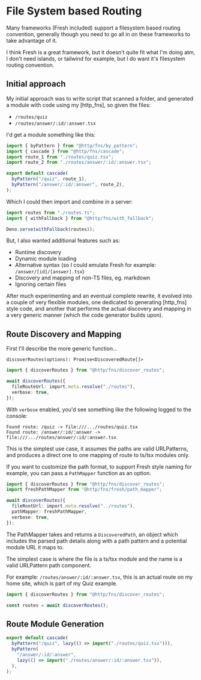 # File System based Routing

Many frameworks (Fresh included) support a filesystem based routing convention,
generally though you need to go all in on these frameworks to take advantage of
it.

I think Fresh is a great framework, but it doesn't quite fit what I'm doing atm,
I don't need islands, or tailwind for example, but I do want it's filesystem
routing convention.

## Initial approach

My initial approach was to write script that scanned a folder, and generated a
module with code using my [http_fns], so given the files:

- `/routes/quiz`
- `/routes/answer/:id/:answer.tsx`

I'd get a module something like this:

```ts
import { byPattern } from "@http/fns/by_pattern";
import { cascade } from "@http/fns/cascade";
import route_1 from "./routes/quiz.tsx";
import route_2 from "./routes/answer/:id/:answer.tsx";

export default cascade(
  byPattern("/quiz", route_1),
  byPattern("/answer/:id/:answer", route_2),
);
```

Which I could then import and combine in a server:

```ts
import routes from "./routes.ts";
import { withFallback } from "@http/fns/with_fallback";

Deno.serve(withFallback(routes));
```

But, I also wanted additional features such as:

- Runtime discovery
- Dynamic module loading
- Alternative syntax (so I could emulate Fresh for example:
  `/answer/[id]/[answer].tsx`)
- Discovery and mapping of non-TS files, eg. markdown
- Ignoring certain files

After much experimenting and an eventual complete rewrite, it evolved into a
couple of very flexible modules, one dedicated to generating [http_fns] style
code, and another that performs the actual discovery and mapping in a very
generic manner (which the code generator builds upon).

## Route Discovery and Mapping

First I'll describe the more generic function...

`discoverRoutes(options): Promise<DiscoveredRoute[]>`

```ts
import { discoverRoutes } from "@http/fns/discover_routes";

await discoverRoutes({
  fileRouteUrl: import.meta.resolve("./routes"),
  verbose: true,
});
```

With `verbose` enabled, you'd see something like the following logged to the
console:

```
Found route: /quiz -> file:///.../routes/quiz.tsx
Found route: /answer/:id/:answer -> file:///.../routes/answer/:id/:answer.tsx
```

This is the simplest use case, it assumes the paths are valid URLPatterns, and
produces a direct one to one mapping of route to ts/tsx modules only.

If you want to customize the path format, to support Fresh style naming for
example, you can pass a `PathMapper` function as an option.

```ts
import { discoverRoutes } from "@http/fns/discover_routes";
import freshPathMapper from "@http/fns/fresh/path_mapper";

await discoverRoutes({
  fileRootUrl: import.meta.resolve("../routes"),
  pathMapper: freshPathMapper,
  verbose: true,
});
```

The PathMapper takes and returns a `DiscoveredPath`, an object which includes
the parsed path details along with a path pattern and a potential module URL it
maps to.

The simplest case is where the file is a ts/tsx module and the name is a valid
URLPattern path component.

For example: `/routes/answer/:id/:answer.tsx`, this is an actual route on my
home site, which is part of my Quiz example.

```ts
import { discoverRoutes } from "@http/fns/discover_routes";

const routes = await discoverRoutes();
```

## Route Module Generation

```ts
export default cascade(
  byPattern("/quiz", lazy(() => import("./routes/quiz.tsx"))),
  byPattern(
    "/answer/:id/:answer",
    lazy(() => import("./routes/answer/:id/:answer.tsx")),
  ),
);
```
